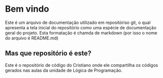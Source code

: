 # Bem vindo

Este é um arquivo de documentação utilizado em repositóriso git, o qual apresenta a tela inicial do repositório como uma espécie de documentação geral do projeto.
Esta formatação é chamda de markdown (por isso o nome do arquivo é README.md)

## Mas que repositório é este?

Este é o repositório de código do Cristiano onde ele compartilha os códigos gerados nas aulas da unidade de Lógica de Programação.
